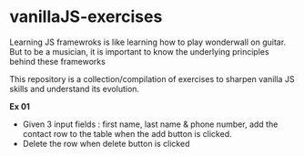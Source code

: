 # vanillaJS-exercises
Learning JS framewroks is like learning how to play wonderwall on guitar.
But to be a musician, it is important to know the underlying principles behind these frameworks

This repository is a collection/compilation of exercises to sharpen vanilla JS skills and understand its evolution.

**Ex 01**
 - Given 3 input fields : first name, last name & phone number, add the contact row to the table when the add button is clicked.
 - Delete the row when delete button is clicked
